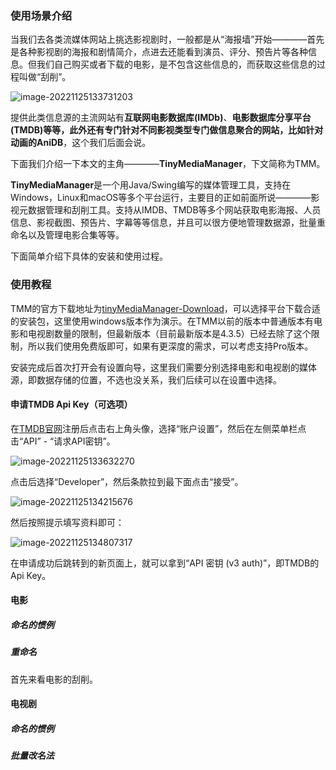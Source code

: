 ### 使用场景介绍

当我们去各类流媒体网站上挑选影视剧时，一般都是从“海报墙”开始————首先是各种影视剧的海报和剧情简介，点进去还能看到演员、评分、预告片等各种信息。但我们自己购买或者下载的电影，是不包含这些信息的，而获取这些信息的过程叫做“刮削”。



![image-20221125133731203](https://kiwi4814-1256211473.cos.ap-nanjing.myqcloud.com//img202211251337871.webp)





提供此类信息源的主流网站有**互联网电影数据库(IMDb)**、**电影数据库分享平台(TMDB)**等等，此外还有专门针对不同影视类型专门做信息聚合的网站，比如针对动画的**AniDB**，这个我们后面会说。



下面我们介绍一下本文的主角————**TinyMediaManager**，下文简称为TMM。



**TinyMediaManager**是一个用Java/Swing编写的媒体管理工具，支持在Windows，Linux和macOS等多个平台运行，主要目的正如前面所说————影视元数据管理和刮削工具。支持从IMDB、TMDB等多个网站获取电影海报、人员信息、影视截图、预告片、字幕等等信息，并且可以很方便地管理数据源，批量重命名以及管理电影合集等等。



下面简单介绍下具体的安装和使用过程。

### 使用教程

TMM的官方下载地址为[tinyMediaManager-Download](https://www.tinymediamanager.org/download/)，可以选择平台下载合适的安装包，这里使用windows版本作为演示。在TMM以前的版本中普通版本有电影和电视剧数量的限制，但最新版本（目前最新版本是4.3.5）已经去除了这个限制，所以我们使用免费版即可，如果有更深度的需求，可以考虑支持Pro版本。



安装完成后首次打开会有设置向导，这里我们需要分别选择电影和电视剧的媒体源，即数据存储的位置，不选也没关系，我们后续可以在设置中选择。



#### 申请TMDB Api Key（可选项）

在[TMDB官网](https://www.themoviedb.org/)注册后点击右上角头像，选择“账户设置”，然后在左侧菜单栏点击“API” - “请求API密钥”。



![image-20221125133632270](https://kiwi4814-1256211473.cos.ap-nanjing.myqcloud.com//img202211251336769.webp)



点击后选择“Developer”，然后条款拉到最下面点击“接受”。



![image-20221125134215676](https://kiwi4814-1256211473.cos.ap-nanjing.myqcloud.com//img202211251342562.webp)



然后按照提示填写资料即可：



![image-20221125134807317](https://kiwi4814-1256211473.cos.ap-nanjing.myqcloud.com//img202211251348162.webp)



在申请成功后跳转到的新页面上，就可以拿到“API 密钥 (v3 auth)”，即TMDB的Api Key。

#### 电影

##### 命名的惯例

##### 重命名

首先来看电影的刮削。





#### 电视剧

##### 命名的惯例

##### 批量改名法